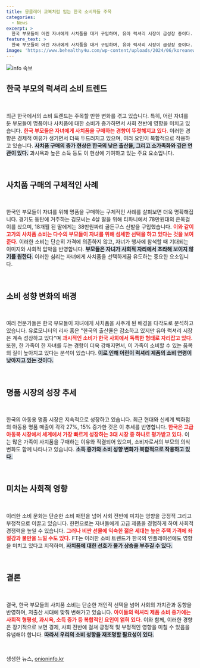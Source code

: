 ```yaml
---
title: 몽클레어 교복처럼 입는 한국 소비자들 주목
categories:
  - News
excerpt: >
  한국 부모들이 어린 자녀에게 사치품을 대거 구입하며, 유아 럭셔리 시장이 급성장 중이다. 출산율 감소와 과시욕이 맞물려 아이들의 생일이나 행사에 고가의 명품을 선호하게 된 이유는 무엇일까?
feature_text: >
  한국 부모들이 어린 자녀에게 사치품을 대거 구입하며, 유아 럭셔리 시장이 급성장 중이다. 출산율 감소와 과시욕이 맞물려 아이들의 생일이나 행사에 고가의 명품을 선호하게 된 이유는 무엇일까?
image: 'https://www.behealthy4u.com/wp-content/uploads/2024/06/koreanews.jpg'
---
```


<p><img src="https://www.behealthy4u.com/wp-content/uploads/2024/06/koreanews.jpg" alt="info 속보" /></p>

<h2 data-ke-size="size26">한국 부모의 럭셔리 소비 트렌드</h2>

<p data-ke-size="size16">&nbsp;</p> 

<p>최근 한국에서의 소비 트렌드는 주목할 만한 변화를 겪고 있습니다. 특히, 어린 자녀를 둔 부모들이 명품이나 사치품에 대한 소비가 증가하면서 사회 전반에 영향을 미치고 있습니다. <b><span style="color: #ee2323;">한국 부모들은 자녀에게 사치품을 구매하는 경향이 뚜렷해지고 있다.</span></b> 이러한 경향은 경제적 여유가 생기면서 더욱 두드러지고 있으며, 여러 요인이 복합적으로 작용하고 있습니다. <b><span style="background-color: #21538527;">사치품 구매의 증가 현상은 한국의 낮은 출산율, 그리고 소가족화와 깊은 연관이 있다.</span></b> 과시욕과 높은 소득 등도 이 현상에 기여하고 있는 주요 요소입니다. </p>

<p data-ke-size="size16">&nbsp;</p>

<h2 data-ke-size="size26">사치품 구매의 구체적인 사례</h2>

<p data-ke-size="size16">&nbsp;</p>

<p>한국인 부모들이 자녀를 위해 명품을 구매하는 구체적인 사례를 살펴보면 더욱 명확해집니다. 경기도 동탄에 거주하는 김모씨는 4살 딸을 위해 티파니에서 78만원대의 은목걸이를 샀으며, 18개월 된 딸에게는 38만원짜리 골든구스 신발을 구입했습니다. <b><span style="color: #ee2323;">이와 같이 고가의 사치품 소비는 다수의 부모들이 자녀를 위해 섬세한 선택을 하고 있다는 것을 보여준다.</span></b> 이러한 소비는 단순히 가격에 의존하지 않고, 자녀가 행사에 참석할 때 기대되는 이미지와 사회적 압박을 반영합니다. <b><span style="background-color: #21538527;">부모들은 자녀가 사회적 자리에서 초라해 보이지 않기를 원한다.</span></b> 이러한 심리는 자녀에게 사치품을 선택하게끔 유도하는 중요한 요소입니다. </p>

<p data-ke-size="size16">&nbsp;</p>

<h2 data-ke-size="size26">소비 성향 변화의 배경</h2>

<p data-ke-size="size16">&nbsp;</p>

<p>여러 전문가들은 한국 부모들이 자녀에게 사치품을 사주게 된 배경을 다각도로 분석하고 있습니다. 유로모니터의 리사 홍은 "한국의 출산율은 감소하고 있지만 유아 럭셔리 시장은 계속 성장하고 있다"며 <b><span style="color: #ee2323;">과시적인 소비가 한국 사회에서 독특한 형태로 자리잡고 있다.</span></b> 또한, 한 가족이 한 자녀를 두는 경향이 더욱 강해지면서, 이 가족이 소비할 수 있는 품목의 질이 높아지고 있다는 분석이 있습니다. <b><span style="background-color: #21538527;">이로 인해 어린이 럭셔리 제품의 소비 연령이 낮아지고 있는 것이다.</span></b> </p>

<p data-ke-size="size16">&nbsp;</p>

<h2 data-ke-size="size26">명품 시장의 성장 추세</h2>

<p data-ke-size="size16">&nbsp;</p>

<p>한국의 아동용 명품 시장은 지속적으로 성장하고 있습니다. 최근 현대와 신세계 백화점의 아동용 명품 매출이 각각 27%, 15% 증가한 것은 이 추세를 반영합니다. <b><span style="color: #ee2323;">한국은 고급 아동복 시장에서 세계에서 가장 빠르게 성장하는 3대 시장 중 하나로 평가받고 있다.</span></b> 이는 많은 가족이 사치품을 구매하는 이유와 직결되어 있으며, 소비자로서의 부모의 의식 변화도 함께 나타나고 있습니다. <b><span style="background-color: #21538527;">소득 증가와 소비 성향 변화가 복합적으로 작용하고 있다.</span></b></p>

<p data-ke-size="size16">&nbsp;</p>

<h2 data-ke-size="size26">미치는 사회적 영향</h2>

<p data-ke-size="size16">&nbsp;</p>

<p>이러한 소비 문화는 단순한 소비 패턴을 넘어 사회 전반에 미치는 영향을 긍정적 그리고 부정적으로 이끌고 있습니다. 한편으로는 자녀들에게 고급 제품을 경험하게 하여 사회적 경쟁력을 높일 수 있습니다. <b><span style="color: #ee2323;">그러나 비싼 선물에 익숙한 젊은 세대는 높은 주택 가격에 좌절감과 불만을 느낄 수도 있다.</span></b> FT는 이러한 소비 트렌드가 한국의 인플레이션에도 영향을 미치고 있다고 지적하며, <b><span style="background-color: #21538527;">사치품에 대한 선호가 물가 상승을 부추길 수 있다.</span></b> </p>

<p data-ke-size="size16">&nbsp;</p>

<h2 data-ke-size="size26">결론</h2>

<p data-ke-size="size16">&nbsp;</p>

<p>결국, 한국 부모들의 사치품 소비는 단순한 개인적 선택을 넘어 사회의 가치관과 동향을 반영하며, 저출산 시대에 맞춰 변해가고 있습니다. <b><span style="color: #ee2323;">아이들의 럭셔리 제품 소비 증가에는 사회적 형평성, 과시욕, 소득 증가 등 복합적인 요인이 얽혀 있다.</span></b> 이와 함께, 이러한 경향은 장기적으로 보면 경제, 사회 전반에 걸쳐 긍정적 및 부정적인 영향을 미칠 수 있음을 유념해야 합니다. <b><span style="background-color: #21538527;">따라서 우리의 소비 성향을 재조명할 필요성이 있다.</span></b> </p>

<p data-ke-size="size16">&nbsp;</p>
생생한 뉴스, <a href="https://onioninfo.kr" rel="dofollow">onioninfo.kr</a>


